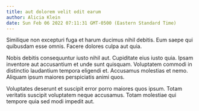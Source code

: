 ```yaml
---
title: aut dolorem velit odit earum
author: Alicia Klein
date: Sun Feb 06 2022 07:11:31 GMT-0500 (Eastern Standard Time)
---
```

Similique non excepturi fuga et harum ducimus nihil debitis. Eum saepe qui quibusdam esse omnis. Facere dolores culpa aut quia.

 Nobis debitis consequuntur iusto nihil aut. Cupiditate eius iusto quia. Ipsam inventore aut accusantium et unde sunt quisquam. Voluptatem commodi in distinctio laudantium tempora eligendi et. Accusamus molestias et nemo. Aliquam ipsum maiores perspiciatis animi quos.

 Voluptates deserunt et suscipit error porro maiores quos ipsum. Totam veritatis suscipit voluptatem neque accusamus. Totam molestiae qui tempore quia sed modi impedit aut.